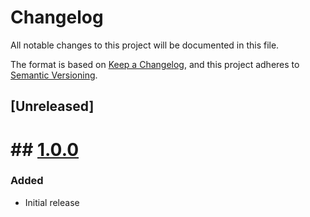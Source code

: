 # Changelog

All notable changes to this project will be documented in this file.

The format is based on [Keep a Changelog](https://keepachangelog.com/en/1.1.0/),
and this project adheres to [Semantic Versioning](https://semver.org/spec/v2.0.0.html).

## [Unreleased]

# ## [1.0.0](https://github.com/blalop/LiquidCrystal/tree/1.0.0)
### Added
- Initial release